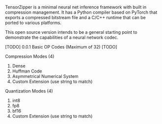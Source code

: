 TensorZipper is a minimal neural net inference framework with built in compression management. It has a Python compiler based on PyTorch that exports a compressed bitstream file and a C/C++ runtime that can be ported to various platforms. 

This open source version intends to be a general starting point to demonstrate the capabilities of a neural network codec. 

[TODO] 0.0.1
Basic OP Codes (Maximum of 32)
[TODO]

Compression Modes (4)
1. Dense
2. Huffman Code
3. Asymmetrical Numerical System
4. Custom Extension (use string to match)

Quantization Modes (4)
1. int8
2. fp8
3. bf16
4. Custom Extension (use string to match)
